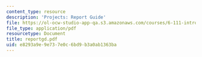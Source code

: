 ```yaml
---
content_type: resource
description: 'Projects: Report Guide'
file: https://ol-ocw-studio-app-qa.s3.amazonaws.com/courses/6-111-introductory-digital-systems-laboratory-fall-2002/e8293a9e9e737e0c6bd9b3a0ab1363ba_reportgd.pdf
file_type: application/pdf
resourcetype: Document
title: reportgd.pdf
uid: e8293a9e-9e73-7e0c-6bd9-b3a0ab1363ba
---
```

